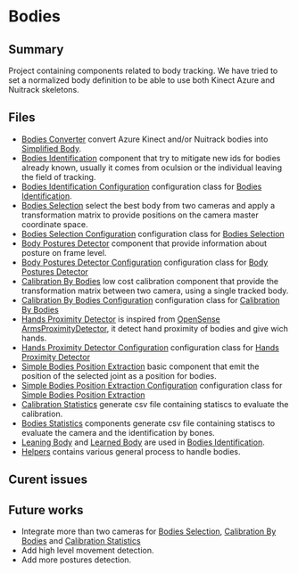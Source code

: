 ﻿# Bodies

## Summary
Project containing components related to body tracking. We have tried to set a normalized body definition to be able to use both Kinect Azure and Nuitrack skeletons.  

## Files
* [Bodies Converter](src/BodiesConverter.cs) convert Azure Kinect and/or Nuitrack bodies into [Simplified Body](src/data/SimplifiedBody.cs).
* [Bodies Identification](src/BodiesIdentification.cs) component that try to mitigate new ids for bodies already known, usually it comes from oculsion or the individual leaving the field of tracking.
* [Bodies Identification Configuration](src/BodiesIdentificationConfiguration.cs) configuration class for [Bodies Identification](src/BodiesIdentification.cs).
* [Bodies Selection](src/BodiesSelection.cs) select the best body from two cameras and apply a transformation matrix to provide positions on the camera master coordinate space.
* [Bodies Selection Configuration](src/BodiesSelectionConfiguration.cs) configuration class for [Bodies Selection](src/BodiesSelection.cs)
* [Body Postures Detector](src/BodyPosturesDetector.cs) component that provide information about posture on frame level.
* [Body Postures Detector Configuration](src/BodyPosturesDetectorConfiguration.cs) configuration class for [Body Postures Detector](src/BodyPosturesDetector.cs)
* [Calibration By Bodies](src/CalibrationByBodies.cs) low cost calibration component that provide the transformation matrix between two camera, using a single tracked body.
* [Calibration By Bodies Configuration](src/CalibrationByBodiesConfiguration.cs) configuration class for [Calibration By Bodies](src/CalibrationByBodies.cs)
* [Hands Proximity Detector](src/HandsProximityDetector.cs) is inspired from [OpenSense ArmsProximityDetector](https://github.com/ihp-lab/OpenSense/blob/master/Components/BodyGestureDetectors/ArmsProximityDetector.cs), it detect hand proximity of bodies and give wich hands.
* [Hands Proximity Detector Configuration](src/HandsProximityDetectorConfiguration.cs) configuration class for [Hands Proximity Detector](src/HandsProximityDetector.cs)
* [Simple Bodies Position Extraction](src/SimpleBodiesPositionExtraction.cs) basic component that emit the position of the selected joint as a position for bodies.
* [Simple Bodies Position Extraction Configuration](src/SimpleBodiesPositionExtractionConfiguration.cs) configuration class for [Simple Bodies Position Extraction](src/SimpleBodiesPositionExtraction.cs)
* [Calibration Statistics](src/statistics/CalibrationStatistics.cs) generate csv file containing statiscs to evaluate the calibration.
* [Bodies Statistics](src/statistics/BodiesStatistics.cs) components generate csv file containing statiscs to evaluate the camera and the identification by bones.
* [Leaning Body](src/data/LeaningBody.cs) and [Learned Body](src/data/LearnedBody.cs) are used in [Bodies Identification](src/BodiesIdentification.cs).
* [Helpers](src/data/Helpers.cs) contains various general process to handle bodies.

## Curent issues

## Future works
* Integrate more than two cameras for [Bodies Selection](src/BodiesSelection.cs), [Calibration By Bodies](src/CalibrationByBodies.cs) and [Calibration Statistics](src/statistics/CalibrationStatistics.cs)
* Add high level movement detection.
* Add more postures detection.
